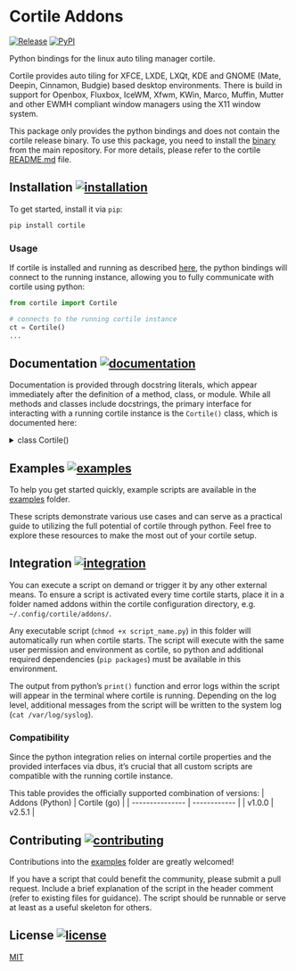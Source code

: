# Cortile Addons
[![Release](https://github.com/leukipp/cortile-addons/actions/workflows/release.yml/badge.svg)](https://github.com/leukipp/cortile-addons/actions/workflows/release.yml)
[![PyPI](https://img.shields.io/pypi/v/cortile?label=PyPI%20Package)](https://pypi.org/project/cortile)

Python bindings for the linux auto tiling manager cortile.

Cortile provides auto tiling for XFCE, LXDE, LXQt, KDE and GNOME (Mate, Deepin, Cinnamon, Budgie) based desktop environments.
There is build in support for Openbox, Fluxbox, IceWM, Xfwm, KWin, Marco, Muffin, Mutter and other EWMH compliant window managers using the X11 window system.

This package only provides the python bindings and does not contain the cortile release binary.
To use this package, you need to install the [binary](https://github.com/leukipp/cortile/releases) from the main repository. For more details, please refer to the cortile [README.md](https://github.com/leukipp/cortile?tab=readme-ov-file#addons-) file.

## Installation [![installation](https://img.shields.io/badge/pip-%20Python%20-red?style=flat-square)](#installation-)
To get started, install it via `pip`:
```bash
pip install cortile
```

### Usage
If cortile is installed and running as described [here](https://github.com/leukipp/cortile?tab=readme-ov-file#installation-), the python bindings will connect to the running instance, allowing you to fully communicate with cortile using python:

```python
from cortile import Cortile

# connects to the running cortile instance
ct = Cortile()
...
```

## Documentation [![documentation](https://img.shields.io/badge/docstring-%20PEP%20257%20-yellow?style=flat-square)](#documentation-)
Documentation is provided through docstring literals, which appear immediately after the definition of a method, class, or module.
While all methods and classes include docstrings, the primary interface for interacting with a running cortile instance is the `Cortile()` class, which is documented here:

<details><summary>class Cortile()</summary><div>

<a id="cortile/cortile.Cortile.__init__"></a>

#### \_\_init\_\_

```python
def __init__(log: int = Logger.LEVELS.WARN)
```

Initialize the cortile connector.

This main class wraps methods of the base connector and should be
used as primary interface to communicate with a running cortile instance.

**Arguments**:

- `log`: Logging level, default is warn

<a id="cortile/cortile.Cortile.log"></a>

#### log

```python
@property
def log() -> Logger
```

Return the logger instance.

**Returns**:

Logger instance that writes to syslog

<a id="cortile/cortile.Cortile.listen"></a>

#### listen

```python
def listen(callback: Callable[[Dict], None] | None) -> None
```

Start listening for events.

**Arguments**:

- `callback`: Function to call when an event is received

<a id="cortile/cortile.Cortile.wait"></a>

#### wait

```python
def wait(sleep: float = 0.5) -> None
```

Keeps the process running for the connector to listen.

**Arguments**:

- `sleep`: Time to sleep in between, default is 0.5 seconds

<a id="cortile/cortile.Cortile.close"></a>

#### close

```python
def close() -> None
```

Close the connection gracefully.

<a id="cortile/cortile.Cortile.get_active_layout"></a>

#### get\_active\_layout

```python
def get_active_layout() -> Dict | None
```

Get the active layout for the current desktop and screen.

**Returns**:

Active layout with tiling enabled or None

<a id="cortile/cortile.Cortile.get_active_layouts"></a>

#### get\_active\_layouts

```python
def get_active_layouts() -> Iterator[Dict]
```

Get the active layouts from the workspaces.

**Returns**:

Iterator of active layouts with tiling enabled

<a id="cortile/cortile.Cortile.get_active_client"></a>

#### get\_active\_client

```python
def get_active_client() -> Dict | None
```

Get the current focused client window.

**Returns**:

Active client or None

<a id="cortile/cortile.Cortile.get_active_clients"></a>

#### get\_active\_clients

```python
def get_active_clients() -> Iterator[Dict]
```

Get information of clients on the current active screen.

**Returns**:

Iterator of tracked clients on the current screen

<a id="cortile/cortile.Cortile.get_active_workspace"></a>

#### get\_active\_workspace

```python
def get_active_workspace() -> int | None
```

Get the current active workspace.

**Returns**:

Active workspace index or None

<a id="cortile/cortile.Cortile.get_active_screen"></a>

#### get\_active\_screen

```python
def get_active_screen() -> int | None
```

Get the current active screen.

**Returns**:

Active screen index or None

<a id="cortile/cortile.Cortile.get_workspace_count"></a>

#### get\_workspace\_count

```python
def get_workspace_count() -> int | None
```

Get the number of workspaces.

**Returns**:

Number of workspaces or None

<a id="cortile/cortile.Cortile.get_screen_count"></a>

#### get\_screen\_count

```python
def get_screen_count() -> int | None
```

Get the number of screens.

**Returns**:

Number of screens or None

<a id="cortile/cortile.Cortile.get_workspace_dimensions"></a>

#### get\_workspace\_dimensions

```python
def get_workspace_dimensions() -> List[Dict]
```

Get the dimensions of all workspaces.

**Returns**:

LTR sorted list of workspace dimensions or None

<a id="cortile/cortile.Cortile.get_screen_dimensions"></a>

#### get\_screen\_dimensions

```python
def get_screen_dimensions() -> List[Dict]
```

Get the dimensions of all screens.

**Returns**:

LTR sorted list of screen dimensions or None

<a id="cortile/cortile.Cortile.get_clients"></a>

#### get\_clients

```python
def get_clients() -> List[Dict]
```

Get all the clients information.

**Returns**:

List of tracked clients or None

<a id="cortile/cortile.Cortile.get_windows"></a>

#### get\_windows

```python
def get_windows() -> Dict | None
```

Get all the windows information.

**Returns**:

List of tracked window ids or None

<a id="cortile/cortile.Cortile.desktop_switch"></a>

#### desktop\_switch

```python
def desktop_switch(desktop: int) -> bool
```

Switch to a different desktop.

**Arguments**:

- `desktop`: Index of the desktop to switch to

**Returns**:

True if successful, False otherwise

<a id="cortile/cortile.Cortile.window_activate"></a>

#### window\_activate

```python
def window_activate(id: int) -> bool
```

Activate a window by its id.

**Arguments**:

- `id`: Id of the window to activate

**Returns**:

True if successful, False otherwise

<a id="cortile/cortile.Cortile.window_to_desktop"></a>

#### window\_to\_desktop

```python
def window_to_desktop(id: int, desktop: int) -> bool
```

Move a window to a different desktop.

**Arguments**:

- `id`: Id of the window to move
- `desktop`: Index of the desktop to move the window to

**Returns**:

True if successful, False otherwise

<a id="cortile/cortile.Cortile.window_to_position"></a>

#### window\_to\_position

```python
def window_to_position(id: int, x: int, y: int) -> bool
```

Move a window to a specific position.

**Arguments**:

- `id`: Id of the window to move
- `x`: X coordinate to move the window to
- `y`: Y coordinate to move the window to

**Returns**:

True if successful, False otherwise

<a id="cortile/cortile.Cortile.window_to_screen"></a>

#### window\_to\_screen

```python
def window_to_screen(id: int, screen: int) -> bool
```

Move a window to a different screen.

**Arguments**:

- `id`: Id of the window to move
- `screen`: Index of the screen to move the window to

**Returns**:

True if successful, False otherwise

<a id="cortile/cortile.Cortile.action_execute_enable"></a>

#### action\_execute\_enable

```python
def action_execute_enable(desktop: int, screen: int) -> bool
```

Execute the 'enable' action.

**Arguments**:

- `desktop`: Index of the desktop
- `screen`: Index of the screen

**Returns**:

True if successful, False otherwise

<a id="cortile/cortile.Cortile.action_execute_disable"></a>

#### action\_execute\_disable

```python
def action_execute_disable(desktop: int, screen: int) -> bool
```

Execute the 'disable' action.

**Arguments**:

- `desktop`: Index of the desktop
- `screen`: Index of the screen

**Returns**:

True if successful, False otherwise

<a id="cortile/cortile.Cortile.action_execute_toggle"></a>

#### action\_execute\_toggle

```python
def action_execute_toggle(desktop: int, screen: int) -> bool
```

Execute the 'toggle' action.

**Arguments**:

- `desktop`: Index of the desktop
- `screen`: Index of the screen

**Returns**:

True if successful, False otherwise

<a id="cortile/cortile.Cortile.action_execute_decoration"></a>

#### action\_execute\_decoration

```python
def action_execute_decoration(desktop: int, screen: int) -> bool
```

Execute the 'decoration' action.

**Arguments**:

- `desktop`: Index of the desktop
- `screen`: Index of the screen

**Returns**:

True if successful, False otherwise

<a id="cortile/cortile.Cortile.action_execute_restore"></a>

#### action\_execute\_restore

```python
def action_execute_restore(desktop: int, screen: int) -> bool
```

Execute the 'restore' action.

**Arguments**:

- `desktop`: Index of the desktop
- `screen`: Index of the screen

**Returns**:

True if successful, False otherwise

<a id="cortile/cortile.Cortile.action_execute_cycle_next"></a>

#### action\_execute\_cycle\_next

```python
def action_execute_cycle_next(desktop: int, screen: int) -> bool
```

Execute the 'cycle_next' action.

**Arguments**:

- `desktop`: Index of the desktop
- `screen`: Index of the screen

**Returns**:

True if successful, False otherwise

<a id="cortile/cortile.Cortile.action_execute_cycle_previous"></a>

#### action\_execute\_cycle\_previous

```python
def action_execute_cycle_previous(desktop: int, screen: int) -> bool
```

Execute the 'cycle_previous' action.

**Arguments**:

- `desktop`: Index of the desktop
- `screen`: Index of the screen

**Returns**:

True if successful, False otherwise

<a id="cortile/cortile.Cortile.action_execute_layout_vertical_left"></a>

#### action\_execute\_layout\_vertical\_left

```python
def action_execute_layout_vertical_left(desktop: int, screen: int) -> bool
```

Execute the 'layout_vertical_left' action.

**Arguments**:

- `desktop`: Index of the desktop
- `screen`: Index of the screen

**Returns**:

True if successful, False otherwise

<a id="cortile/cortile.Cortile.action_execute_layout_vertical_right"></a>

#### action\_execute\_layout\_vertical\_right

```python
def action_execute_layout_vertical_right(desktop: int, screen: int) -> bool
```

Execute the 'layout_vertical_right' action.

**Arguments**:

- `desktop`: Index of the desktop
- `screen`: Index of the screen

**Returns**:

True if successful, False otherwise

<a id="cortile/cortile.Cortile.action_execute_layout_horizontal_top"></a>

#### action\_execute\_layout\_horizontal\_top

```python
def action_execute_layout_horizontal_top(desktop: int, screen: int) -> bool
```

Execute the 'layout_horizontal_top' action.

**Arguments**:

- `desktop`: Index of the desktop
- `screen`: Index of the screen

**Returns**:

True if successful, False otherwise

<a id="cortile/cortile.Cortile.action_execute_layout_horizontal_bottom"></a>

#### action\_execute\_layout\_horizontal\_bottom

```python
def action_execute_layout_horizontal_bottom(desktop: int, screen: int) -> bool
```

Execute the 'layout_horizontal_bottom' action.

**Arguments**:

- `desktop`: Index of the desktop
- `screen`: Index of the screen

**Returns**:

True if successful, False otherwise

<a id="cortile/cortile.Cortile.action_execute_layout_maximized"></a>

#### action\_execute\_layout\_maximized

```python
def action_execute_layout_maximized(desktop: int, screen: int) -> bool
```

Execute the 'layout_maximized' action.

**Arguments**:

- `desktop`: Index of the desktop
- `screen`: Index of the screen

**Returns**:

True if successful, False otherwise

<a id="cortile/cortile.Cortile.action_execute_layout_fullscreen"></a>

#### action\_execute\_layout\_fullscreen

```python
def action_execute_layout_fullscreen(desktop: int, screen: int) -> bool
```

Execute the 'layout_fullscreen' action.

**Arguments**:

- `desktop`: Index of the desktop
- `screen`: Index of the screen

**Returns**:

True if successful, False otherwise

<a id="cortile/cortile.Cortile.action_execute_master_make"></a>

#### action\_execute\_master\_make

```python
def action_execute_master_make(desktop: int, screen: int) -> bool
```

Execute the 'master_make' action.

**Arguments**:

- `desktop`: Index of the desktop
- `screen`: Index of the screen

**Returns**:

True if successful, False otherwise

<a id="cortile/cortile.Cortile.action_execute_master_make_next"></a>

#### action\_execute\_master\_make\_next

```python
def action_execute_master_make_next(desktop: int, screen: int) -> bool
```

Execute the 'master_make_next' action.

**Arguments**:

- `desktop`: Index of the desktop
- `screen`: Index of the screen

**Returns**:

True if successful, False otherwise

<a id="cortile/cortile.Cortile.action_execute_master_make_previous"></a>

#### action\_execute\_master\_make\_previous

```python
def action_execute_master_make_previous(desktop: int, screen: int) -> bool
```

Execute the 'master_make_previous' action.

**Arguments**:

- `desktop`: Index of the desktop
- `screen`: Index of the screen

**Returns**:

True if successful, False otherwise

<a id="cortile/cortile.Cortile.action_execute_master_increase"></a>

#### action\_execute\_master\_increase

```python
def action_execute_master_increase(desktop: int, screen: int) -> bool
```

Execute the 'master_increase' action.

**Arguments**:

- `desktop`: Index of the desktop
- `screen`: Index of the screen

**Returns**:

True if successful, False otherwise

<a id="cortile/cortile.Cortile.action_execute_master_decrease"></a>

#### action\_execute\_master\_decrease

```python
def action_execute_master_decrease(desktop: int, screen: int) -> bool
```

Execute the 'master_decrease' action.

**Arguments**:

- `desktop`: Index of the desktop
- `screen`: Index of the screen

**Returns**:

True if successful, False otherwise

<a id="cortile/cortile.Cortile.action_execute_slave_increase"></a>

#### action\_execute\_slave\_increase

```python
def action_execute_slave_increase(desktop: int, screen: int) -> bool
```

Execute the 'slave_increase' action.

**Arguments**:

- `desktop`: Index of the desktop
- `screen`: Index of the screen

**Returns**:

True if successful, False otherwise

<a id="cortile/cortile.Cortile.action_execute_slave_decrease"></a>

#### action\_execute\_slave\_decrease

```python
def action_execute_slave_decrease(desktop: int, screen: int) -> bool
```

Execute the 'slave_decrease' action.

**Arguments**:

- `desktop`: Index of the desktop
- `screen`: Index of the screen

**Returns**:

True if successful, False otherwise

<a id="cortile/cortile.Cortile.action_execute_proportion_increase"></a>

#### action\_execute\_proportion\_increase

```python
def action_execute_proportion_increase(desktop: int, screen: int) -> bool
```

Execute the 'proportion_increase' action.

**Arguments**:

- `desktop`: Index of the desktop
- `screen`: Index of the screen

**Returns**:

True if successful, False otherwise

<a id="cortile/cortile.Cortile.action_execute_proportion_decrease"></a>

#### action\_execute\_proportion\_decrease

```python
def action_execute_proportion_decrease(desktop: int, screen: int) -> bool
```

Execute the 'proportion_decrease' action.

**Arguments**:

- `desktop`: Index of the desktop
- `screen`: Index of the screen

**Returns**:

True if successful, False otherwise

<a id="cortile/cortile.Cortile.action_execute_window_next"></a>

#### action\_execute\_window\_next

```python
def action_execute_window_next(desktop: int, screen: int) -> bool
```

Execute the 'window_next' action.

**Arguments**:

- `desktop`: Index of the desktop
- `screen`: Index of the screen

**Returns**:

True if successful, False otherwise

<a id="cortile/cortile.Cortile.action_execute_window_previous"></a>

#### action\_execute\_window\_previous

```python
def action_execute_window_previous(desktop: int, screen: int) -> bool
```

Execute the 'window_previous' action.

**Arguments**:

- `desktop`: Index of the desktop
- `screen`: Index of the screen

**Returns**:

True if successful, False otherwise

<a id="cortile/cortile.Cortile.action_execute_reset"></a>

#### action\_execute\_reset

```python
def action_execute_reset(desktop: int, screen: int) -> bool
```

Execute the 'reset' action.

**Arguments**:

- `desktop`: Index of the desktop
- `screen`: Index of the screen

**Returns**:

True if successful, False otherwise

</div></details>

## Examples [![examples](https://img.shields.io/badge/scripts-%20Examples%20-blue?style=flat-square)](#examples-)
To help you get started quickly, example scripts are available in the [examples](https://github.com/leukipp/cortile-addons/tree/main/examples) folder.

These scripts demonstrate various use cases and can serve as a practical guide to utilizing the full potential of cortile through python.
Feel free to explore these resources to make the most out of your cortile setup.

## Integration [![integration](https://img.shields.io/github/go-mod/go-version/leukipp/cortile?label=go&style=flat-square)](#integration-)
You can execute a script on demand or trigger it by any other external means.
To ensure a script is activated every time cortile starts, place it in a folder named addons within the cortile configuration directory, e.g. `~/.config/cortile/addons/`.

Any executable script (`chmod +x script_name.py`) in this folder will automatically run when cortile starts.
The script will execute with the same user permission and environment as cortile, so python and additional required dependencies (`pip packages`) must be available in this environment.

The output from python’s `print()` function and error logs within the script will appear in the terminal where cortile is running. Depending on the log level, additional messages from the script will be written to the system log (`cat /var/log/syslog`).

### Compatibility
Since the python integration relies on internal cortile properties and the provided interfaces via dbus, it’s crucial that all custom scripts are compatible with the running cortile instance.

This table provides the officially supported combination of versions:
| Addons (Python) | Cortile (go) |
| --------------- | ------------ |
| v1.0.0          | v2.5.1       |

## Contributing [![contributing](https://img.shields.io/github/issues-pr-closed/leukipp/cortile-addons?style=flat-square)](#contributing-)
Contributions into the [examples](https://github.com/leukipp/cortile-addons/tree/main/examples) folder are greatly welcomed!

If you have a script that could benefit the community, please submit a pull request.
Include a brief explanation of the script in the header comment (refer to existing files for guidance).
The script should be runnable or serve at least as a useful skeleton for others.

## License [![license](https://img.shields.io/github/license/leukipp/cortile-addons?style=flat-square)](#license-)
[MIT](https://github.com/leukipp/cortile-addons/blob/main/LICENSE)
